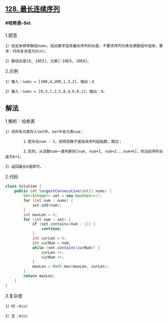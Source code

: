 ## [128. 最长连续序列](https://leetcode.cn/problems/longest-consecutive-sequence/)

#### #哈希表-Set
1.题意

    1）给定未排序数组nums，找出数字连续最长序列的长度，不要求序列元素在原数组中连续。要求：时间复杂度为O(n)。

    2）数组长度[0, 10E5]，元素[-10E9, 10E9]。

2.示例

    1）输入：nums = [100,4,200,1,3,2]，输出：4

    2）输入：nums = [0,3,7,2,5,8,4,6,0,1]，输出：9。
## 解法
1.解析：哈希表

    1）将所有元素存入Set中。Set中各元素num：

            1.若存在num - 1，说明该数不是连续序列起始数，跳过；

            2.否则，从该数num一直判断到[num, num+1, num+2...num+k]，则当前序列长度为k+1。

    2）返回最长k值即可。

2.代码
```java
class Solution {
    public int longestConsecutive(int[] nums) {
        Set<Integer> set = new HashSet<>();
        for (int num : nums) {
            set.add(num);
        }
        int maxLen = 0;
        for (int num : set) {
            if (set.contains(num - 1)) {
                continue;
            }
            int curLen = 0;
            int curNum = num;
            while (set.contains(curNum)) {
                curLen ++;
                curNum ++;
            }
            maxLen = Math.max(maxLen, curLen);
        }
        return maxLen;
    }
}
```
3.复杂度

    1）时：O(n)

    2）空：O(n)
